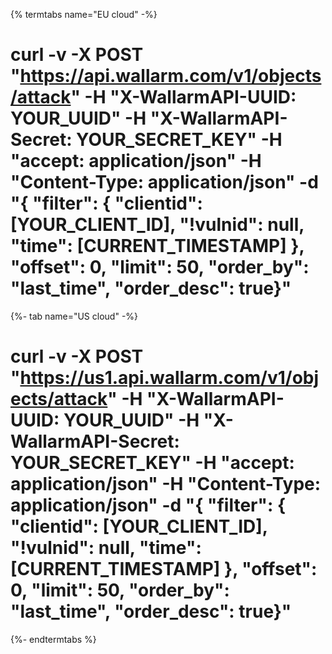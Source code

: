 {% termtabs name="EU cloud" -%}
# curl -v -X POST "https://api.wallarm.com/v1/objects/attack" -H "X-WallarmAPI-UUID: YOUR_UUID" -H "X-WallarmAPI-Secret: YOUR_SECRET_KEY" -H "accept: application/json" -H "Content-Type: application/json" -d "{ \"filter\": { \"clientid\": [YOUR_CLIENT_ID], \"!vulnid\": null, \"time\": [CURRENT_TIMESTAMP] }, \"offset\": 0, \"limit\": 50, \"order_by\": \"last_time\", \"order_desc\": true}"
{%- tab name="US cloud" -%}
# curl -v -X POST "https://us1.api.wallarm.com/v1/objects/attack" -H "X-WallarmAPI-UUID: YOUR_UUID" -H "X-WallarmAPI-Secret: YOUR_SECRET_KEY" -H "accept: application/json"  -H "Content-Type: application/json" -d "{ \"filter\": { \"clientid\": [YOUR_CLIENT_ID], \"!vulnid\": null, \"time\": [CURRENT_TIMESTAMP] }, \"offset\": 0, \"limit\": 50, \"order_by\": \"last_time\", \"order_desc\": true}"
{%- endtermtabs %}